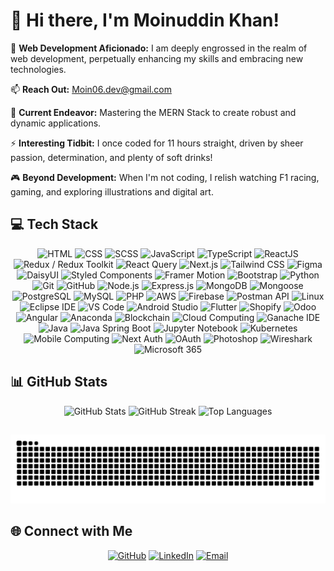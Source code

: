 # 👋 Hi there, I'm Moinuddin Khan!

🔭 **Web Development Aficionado:** I am deeply engrossed in the realm of web development, perpetually enhancing my skills and embracing new technologies.

📫 **Reach Out:** [Moin06.dev@gmail.com](mailto:Moin06.dev@gmail.com)

🌱 **Current Endeavor:** Mastering the MERN Stack to create robust and dynamic applications.

⚡ **Interesting Tidbit:** I once coded for 11 hours straight, driven by sheer passion, determination, and plenty of soft drinks!

🎮 **Beyond Development:** When I'm not coding, I relish watching F1 racing, gaming, and exploring illustrations and digital art.

## 💻 Tech Stack

<div align="center">
<img src="https://img.shields.io/badge/HTML-E34F26?style=for-the-badge&logo=html5&logoColor=white" alt="HTML">
<img src="https://img.shields.io/badge/CSS-1572B6?style=for-the-badge&logo=css3&logoColor=white" alt="CSS">
<img src="https://img.shields.io/badge/SCSS-CC6699?style=for-the-badge&logo=sass&logoColor=white" alt="SCSS">
<img src="https://img.shields.io/badge/JavaScript-F7DF1E?style=for-the-badge&logo=javascript&logoColor=black" alt="JavaScript">
<img src="https://img.shields.io/badge/TypeScript-007ACC?style=for-the-badge&logo=typescript&logoColor=white" alt="TypeScript">
<img src="https://img.shields.io/badge/React-20232A?style=for-the-badge&logo=react&logoColor=61DAFB" alt="ReactJS">
<img src="https://img.shields.io/badge/Redux-593D88?style=for-the-badge&logo=redux&logoColor=white" alt="Redux / Redux Toolkit">
<img src="https://img.shields.io/badge/React%20Query-FF4154?style=for-the-badge&logo=react-query&logoColor=white" alt="React Query">
<img src="https://img.shields.io/badge/Next.js-000?style=for-the-badge&logo=nextdotjs&logoColor=white" alt="Next.js">
<img src="https://img.shields.io/badge/Tailwind_CSS-38B2AC?style=for-the-badge&logo=tailwind-css&logoColor=white" alt="Tailwind CSS">
<img src="https://img.shields.io/badge/Figma-F24E1E?style=for-the-badge&logo=figma&logoColor=white" alt="Figma">
<img src="https://img.shields.io/badge/DaisyUI-5A20C0?style=for-the-badge&logo=daisyui&logoColor=white" alt="DaisyUI">
<img src="https://img.shields.io/badge/Styled%20Components-DB7093?style=for-the-badge&logo=styled-components&logoColor=white" alt="Styled Components">
<img src="https://img.shields.io/badge/Framer%20Motion-0055FF?style=for-the-badge&logo=framer&logoColor=white" alt="Framer Motion">
<img src="https://img.shields.io/badge/Bootstrap-563D7C?style=for-the-badge&logo=bootstrap&logoColor=white" alt="Bootstrap">
<img src="https://img.shields.io/badge/Python-3776AB?style=for-the-badge&logo=python&logoColor=white" alt="Python">
<img src="https://img.shields.io/badge/Git-F05032?style=for-the-badge&logo=git&logoColor=white" alt="Git">
<img src="https://img.shields.io/badge/GitHub-181717?style=for-the-badge&logo=github&logoColor=white" alt="GitHub">
<img src="https://img.shields.io/badge/Node.js-43853D?style=for-the-badge&logo=node.js&logoColor=white" alt="Node.js">
<img src="https://img.shields.io/badge/Express.js-404D59?style=for-the-badge&logo=express" alt="Express.js">
<img src="https://img.shields.io/badge/MongoDB-4EA94B?style=for-the-badge&logo=mongodb&logoColor=white" alt="MongoDB">
<img src="https://img.shields.io/badge/Mongoose-880000?style=for-the-badge&logo=mongoose&logoColor=white" alt="Mongoose">
<img src="https://img.shields.io/badge/PostgreSQL-336791?style=for-the-badge&logo=postgresql&logoColor=white" alt="PostgreSQL">
<img src="https://img.shields.io/badge/MySQL-4479A1?style=for-the-badge&logo=mysql&logoColor=white" alt="MySQL">
<img src="https://img.shields.io/badge/PHP-777BB4?style=for-the-badge&logo=php&logoColor=white" alt="PHP">
<img src="https://img.shields.io/badge/AWS-232F3E?style=for-the-badge&logo=amazon-aws&logoColor=white" alt="AWS">
<img src="https://img.shields.io/badge/Firebase-FFCA28?style=for-the-badge&logo=firebase&logoColor=black" alt="Firebase">
<img src="https://img.shields.io/badge/Postman-F37626?style=for-the-badge&logo=postman&logoColor=white" alt="Postman API">
<img src="https://img.shields.io/badge/Linux-FCC624?style=for-the-badge&logo=linux&logoColor=black" alt="Linux">
<img src="https://img.shields.io/badge/Eclipse_IDE-2C2255?style=for-the-badge&logo=eclipse-ide&logoColor=white" alt="Eclipse IDE">
<img src="https://img.shields.io/badge/VS_Code-007ACC?style=for-the-badge&logo=visual-studio-code&logoColor=white" alt="VS Code">
<img src="https://img.shields.io/badge/Android_Studio-3DDC84?style=for-the-badge&logo=android-studio&logoColor=white" alt="Android Studio">
<img src="https://img.shields.io/badge/Flutter-02569B?style=for-the-badge&logo=flutter&logoColor=white" alt="Flutter">
<img src="https://img.shields.io/badge/Shopify-7AB55C?style=for-the-badge&logo=shopify&logoColor=white" alt="Shopify">
<img src="https://img.shields.io/badge/Odoo-4E52F6?style=for-the-badge&logo=odoo&logoColor=white" alt="Odoo">
<img src="https://img.shields.io/badge/Angular-DD0031?style=for-the-badge&logo=angular&logoColor=white" alt="Angular">
<img src="https://img.shields.io/badge/Anaconda-44A833?style=for-the-badge&logo=anaconda&logoColor=white" alt="Anaconda">
<img src="https://img.shields.io/badge/Blockchain-121D33?style=for-the-badge&logo=blockchain-dot-com&logoColor=white" alt="Blockchain">
<img src="https://img.shields.io/badge/Cloud_Computing-7289DA?style=for-the-badge&logo=cloudsmith&logoColor=white" alt="Cloud Computing">
<img src="https://img.shields.io/badge/Ganache-FF8C00?style=for-the-badge&logo=ganache&logoColor=white" alt="Ganache IDE">
<img src="https://img.shields.io/badge/Java-007396?style=for-the-badge&logo=java&logoColor=white" alt="Java">
<img src="https://img.shields.io/badge/Spring_Boot-6DB33F?style=for-the-badge&logo=spring-boot&logoColor=white" alt="Java Spring Boot">
<img src="https://img.shields.io/badge/Jupyter_Notebook-F37626?style=for-the-badge&logo=jupyter&logoColor=white" alt="Jupyter Notebook">
<img src="https://img.shields.io/badge/Kubernetes-326CE5?style=for-the-badge&logo=kubernetes&logoColor=white" alt="Kubernetes">
<img src="https://img.shields.io/badge/Mobile_Computing-FF5722?style=for-the-badge&logo=mobile&logoColor=white" alt="Mobile Computing">
<img src="https://img.shields.io/badge/Next_Auth-000?style=for-the-badge&logo=nextdotjs&logoColor=white" alt="Next Auth">
<img src="https://img.shields.io/badge/OAuth-3949AB?style=for-the-badge&logo=oauth&logoColor=white" alt="OAuth">
<img src="https://img.shields.io/badge/Photoshop-31A8FF?style=for-the-badge&logo=adobe-photoshop&logoColor=white" alt="Photoshop">
<img src="https://img.shields.io/badge/Wireshark-1679A7?style=for-the-badge&logo=wireshark&logoColor=white" alt="Wireshark">
<img src="https://img.shields.io/badge/Microsoft_365-D83B01?style=for-the-badge&logo=microsoft&logoColor=white" alt="Microsoft 365">

</div>

## 📊 GitHub Stats

<div align="center">
  <img src="https://github-readme-stats-hussainweb.vercel.app/api?username=Moin06-dev&show_icons=true&theme=dark&hide_border=false&include_all_commits=true&count_private=true" alt="GitHub Stats" height="200">
  <img src="https://github-readme-streak-stats.herokuapp.com/?user=Moin06-dev&theme=dark&hide_border=false" alt="GitHub Streak" height="200">
  <img src="https://github-readme-stats-hussainweb.vercel.app/api/top-langs/?username=Moin06-dev&layout=compact&theme=dark&hide_border=false" alt="Top Languages" height="200">
</div>


##
<div align="center">
  <img src="https://github.com/Platane/snk/raw/output/github-contribution-grid-snake.svg" alt="Snake animation">
</div>

## 🌐 Connect with Me

<div align="center">
  <a href="https://github.com/Moin06-dev"><img src="https://img.shields.io/badge/GitHub-181717?style=for-the-badge&logo=github&logoColor=white" alt="GitHub"></a>
  <a href="https://linkedin.com/in/moin06-dev"><img src="https://img.shields.io/badge/LinkedIn-0077B5?style=for-the-badge&logo=linkedin&logoColor=white" alt="LinkedIn"></a>
  <a href="http://mailto:Moin06.dev@gmail.com"><img src="https://img.shields.io/badge/Email-D14836?style=for-the-badge&logo=gmail&logoColor=white" alt="Email"></a>
</div>





